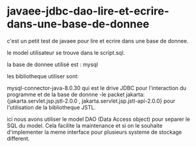 # javaee-jdbc-dao-lire-et-ecrire-dans-une-base-de-donnee

c'est un petit test de javaee pour lire et ecrire dans une base de donnee.

le model utilisateur se trouve dans le script.sql.

la base de donnee utilisé est : mysql

les bibliotheque utiliser sont:

mysql-connector-java-8.0.30 qui est le drive JDBC pour l'interaction du programme et de la base de donnne
-le packet jakarta: {jakarta.servlet.jsp.jstl-2.0.0 , jakarta.servlet.jsp.jstl-api-2.0.0} pour l'utilisation de la bibliotheque JSTL.

ici nous avons utiliser le model DAO (Data Access object) pour separer le SQL du model.
Cela facilite la maintenance et si on le souhaite d'implementer la meme interface pour plusieurs systeme de stockage different.